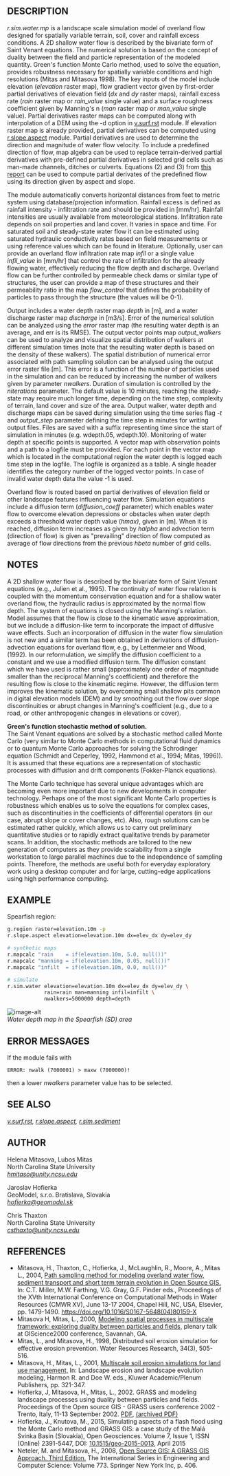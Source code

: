 ## DESCRIPTION

*r.sim.water.mp* is a landscape scale simulation model of overland flow
designed for spatially variable terrain, soil, cover and rainfall excess
conditions. A 2D shallow water flow is described by the bivariate form
of Saint Venant equations. The numerical solution is based on the
concept of duality between the field and particle representation of the
modeled quantity. Green's function Monte Carlo method, used to solve the
equation, provides robustness necessary for spatially variable
conditions and high resolutions (Mitas and Mitasova 1998). The key
inputs of the model include elevation (*elevation* raster map), flow
gradient vector given by first-order partial derivatives of elevation
field (*dx* and *dy* raster maps), rainfall excess rate (*rain* raster
map or *rain\_value* single value) and a surface roughness coefficient
given by Manning's n (*man* raster map or *man\_value* single value).
Partial derivatives raster maps can be computed along with interpolation
of a DEM using the -d option in
[v.surf.rst](https://grass.osgeo.org/grass-stable/manuals/v.surf.rst.html)
module. If elevation raster map is already provided, partial derivatives
can be computed using
[r.slope.aspect](https://grass.osgeo.org/grass-stable/manuals/r.slope.aspect.html)
module. Partial derivatives are used to determine the direction and
magnitude of water flow velocity. To include a predefined direction of
flow, map algebra can be used to replace terrain-derived partial
derivatives with pre-defined partial derivatives in selected grid cells
such as man-made channels, ditches or culverts. Equations (2) and (3)
from [this
report](http://fatra.cnr.ncsu.edu/~hmitaso/gmslab/reports/cerl99/rep99.html)
can be used to compute partial derivates of the predefined flow using
its direction given by aspect and slope.

The module automatically converts horizontal distances from feet to
metric system using database/projection information. Rainfall excess is
defined as rainfall intensity - infiltration rate and should be provided
in \[mm/hr\]. Rainfall intensities are usually available from
meteorological stations. Infiltration rate depends on soil properties
and land cover. It varies in space and time. For saturated soil and
steady-state water flow it can be estimated using saturated hydraulic
conductivity rates based on field measurements or using reference values
which can be found in literature. Optionally, user can provide an
overland flow infiltration rate map *infil* or a single value
*infil\_value* in \[mm/hr\] that control the rate of infiltration for
the already flowing water, effectively reducing the flow depth and
discharge. Overland flow can be further controlled by permeable check
dams or similar type of structures, the user can provide a map of these
structures and their permeability ratio in the map *flow\_control* that
defines the probability of particles to pass through the structure (the
values will be 0-1).

Output includes a water depth raster map *depth* in \[m\], and a water
discharge raster map *discharge* in \[m3/s\]. Error of the numerical
solution can be analyzed using the *error* raster map (the resulting
water depth is an average, and err is its RMSE). The output vector
points map *output\_walkers* can be used to analyze and visualize
spatial distribution of walkers at different simulation times (note that
the resulting water depth is based on the density of these walkers). The
spatial distribution of numerical error associated with path sampling
solution can be analysed using the output error raster file \[m\]. This
error is a function of the number of particles used in the simulation
and can be reduced by increasing the number of walkers given by
parameter *nwalkers*. Duration of simulation is controlled by the
*niterations* parameter. The default value is 10 minutes, reaching the
steady-state may require much longer time, depending on the time step,
complexity of terrain, land cover and size of the area. Output walker,
water depth and discharge maps can be saved during simulation using the
time series flag *-t* and *output\_step* parameter defining the time
step in minutes for writing output files. Files are saved with a suffix
representing time since the start of simulation in minutes (e.g.
wdepth.05, wdepth.10). Monitoring of water depth at specific points is
supported. A vector map with observation points and a path to a logfile
must be provided. For each point in the vector map which is located in
the computational region the water depth is logged each time step in the
logfile. The logfile is organized as a table. A single header identifies
the category number of the logged vector points. In case of invalid
water depth data the value -1 is used.

Overland flow is routed based on partial derivatives of elevation field
or other landscape features influencing water flow. Simulation equations
include a diffusion term (*diffusion\_coeff* parameter) which enables
water flow to overcome elevation depressions or obstacles when water
depth exceeds a threshold water depth value (*hmax)*, given in \[m\].
When it is reached, diffusion term increases as given by *halpha* and
advection term (direction of flow) is given as "prevailing" direction of
flow computed as average of flow directions from the previous *hbeta*
number of grid cells.

## NOTES

A 2D shallow water flow is described by the bivariate form of Saint
Venant equations (e.g., Julien et al., 1995). The continuity of water
flow relation is coupled with the momentum conservation equation and for
a shallow water overland flow, the hydraulic radius is approximated by
the normal flow depth. The system of equations is closed using the
Manning's relation. Model assumes that the flow is close to the
kinematic wave approximation, but we include a diffusion-like term to
incorporate the impact of diffusive wave effects. Such an incorporation
of diffusion in the water flow simulation is not new and a similar term
has been obtained in derivations of diffusion-advection equations for
overland flow, e.g., by Lettenmeier and Wood, (1992). In our
reformulation, we simplify the diffusion coefficient to a constant and
we use a modified diffusion term. The diffusion constant which we have
used is rather small (approximately one order of magnitude smaller than
the reciprocal Manning's coefficient) and therefore the resulting flow
is close to the kinematic regime. However, the diffusion term improves
the kinematic solution, by overcoming small shallow pits common in
digital elevation models (DEM) and by smoothing out the flow over slope
discontinuities or abrupt changes in Manning's coefficient (e.g., due to
a road, or other anthropogenic changes in elevations or cover).

**Green's function stochastic method of solution.**  
The Saint Venant equations are solved by a stochastic method called
Monte Carlo (very similar to Monte Carlo methods in computational fluid
dynamics or to quantum Monte Carlo approaches for solving the
Schrodinger equation (Schmidt and Ceperley, 1992, Hammond et al., 1994;
Mitas, 1996)). It is assumed that these equations are a representation
of stochastic processes with diffusion and drift components
(Fokker-Planck equations).

The Monte Carlo technique has several unique advantages which are
becoming even more important due to new developments in computer
technology. Perhaps one of the most significant Monte Carlo properties
is robustness which enables us to solve the equations for complex cases,
such as discontinuities in the coefficients of differential operators
(in our case, abrupt slope or cover changes, etc). Also, rough solutions
can be estimated rather quickly, which allows us to carry out
preliminary quantitative studies or to rapidly extract qualitative
trends by parameter scans. In addition, the stochastic methods are
tailored to the new generation of computers as they provide scalability
from a single workstation to large parallel machines due to the
independence of sampling points. Therefore, the methods are useful both
for everyday exploratory work using a desktop computer and for large,
cutting-edge applications using high performance computing.

## EXAMPLE

Spearfish region:

```sh
g.region raster=elevation.10m -p
r.slope.aspect elevation=elevation.10m dx=elev_dx dy=elev_dy

# synthetic maps
r.mapcalc "rain    = if(elevation.10m, 5.0, null())"
r.mapcalc "manning = if(elevation.10m, 0.05, null())"
r.mapcalc "infilt  = if(elevation.10m, 0.0, null())"

# simulate
r.sim.water elevation=elevation.10m dx=elev_dx dy=elev_dy \
            rain=rain man=manning infil=infilt \
            nwalkers=5000000 depth=depth
```

![image-alt](r_sim_water.png)  
*Water depth map in the Spearfish (SD) area*

## ERROR MESSAGES

If the module fails with

```text
ERROR: nwalk (7000001) > maxw (7000000)!
```

then a lower *nwalkers* parameter value has to be selected.

## SEE ALSO

*[v.surf.rst](https://grass.osgeo.org/grass-stable/manuals/v.surf.rst.html),
[r.slope.aspect](https://grass.osgeo.org/grass-stable/manuals/r.slope.aspect.html),
[r.sim.sediment](https://grass.osgeo.org/grass-stable/manuals/r.sim.sediment.html)*

## AUTHOR

Helena Mitasova, Lubos Mitas  
North Carolina State University  
*<hmitaso@unity.ncsu.edu>*

Jaroslav Hofierka  
GeoModel, s.r.o. Bratislava, Slovakia  
*[hofierka@geomodel.sk](mailto:hofi@geomodel.sk)*

Chris Thaxton  
North Carolina State University  
*<csthaxto@unity.ncsu.edu>*

## REFERENCES

- Mitasova, H., Thaxton, C., Hofierka, J., McLaughlin, R., Moore, A.,
    Mitas L., 2004, [Path sampling method for modeling overland water
    flow, sediment transport and short term terrain evolution in Open
    Source
    GIS.](http://fatra.cnr.ncsu.edu/~hmitaso/gmslab/papers/II.6.8_Mitasova_044.pdf)
    In: C.T. Miller, M.W. Farthing, V.G. Gray, G.F. Pinder eds.,
    Proceedings of the XVth International Conference on Computational
    Methods in Water Resources (CMWR XV), June 13-17 2004, Chapel Hill,
    NC, USA, Elsevier, pp. 1479-1490.
    <https://doi.org/10.1016/S0167-5648(04)80159-X>
- Mitasova H, Mitas, L., 2000, [Modeling spatial processes in
    multiscale framework: exploring duality between particles and
    fields,](http://fatra.cnr.ncsu.edu/~hmitaso/gmslab/gisc00/duality.html)
    plenary talk at GIScience2000 conference, Savannah, GA.
- Mitas, L., and Mitasova, H., 1998, Distributed soil erosion
    simulation for effective erosion prevention. Water Resources
    Research, 34(3), 505-516.
- Mitasova, H., Mitas, L., 2001, [Multiscale soil erosion simulations
    for land use
    management,](http://fatra.cnr.ncsu.edu/~hmitaso/gmslab/papers/LLEmiterev1.pdf)
    In: Landscape erosion and landscape evolution modeling, Harmon R.
    and Doe W. eds., Kluwer Academic/Plenum Publishers, pp. 321-347.
- Hofierka, J, Mitasova, H., Mitas, L., 2002. GRASS and modeling
    landscape processes using duality between particles and fields.
    Proceedings of the Open source GIS - GRASS users conference 2002 -
    Trento, Italy, 11-13 September 2002.
    [PDF](http://fatra.cnr.ncsu.edu/~hmitaso/gmslab/papers/Mitasova_Helena_2.pdf),
    [(archived
    PDF)](https://web.archive.org/web/20201022173344/https://www.ing.unitn.it/~grass/conferences/GRASS2002/proceedings/proceedings/pdfs/Mitasova_Helena_2.pdf)
- Hofierka, J., Knutova, M., 2015, Simulating aspects of a flash flood
    using the Monte Carlo method and GRASS GIS: a case study of the Malá
    Svinka Basin (Slovakia), Open Geosciences. Volume 7, Issue 1, ISSN
    (Online) 2391-5447, DOI:
    [10.1515/geo-2015-0013](https://doi.org/10.1515/geo-2015-0013),
    April 2015
- Neteler, M. and Mitasova, H., 2008, [Open Source GIS: A GRASS GIS
    Approach. Third Edition.](https://grassbook.org/) The International
    Series in Engineering and Computer Science: Volume 773. Springer New
    York Inc, p. 406.
